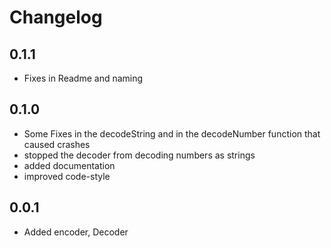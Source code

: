 # Changelog

## 0.1.1

* Fixes in Readme and naming

## 0.1.0

* Some Fixes in the decodeString and in the decodeNumber function that caused crashes
* stopped the decoder from decoding numbers as strings
* added documentation
* improved code-style

## 0.0.1

* Added encoder, Decoder
